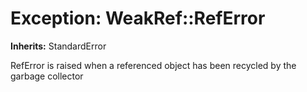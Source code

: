 # Exception: WeakRef::RefError
**Inherits:** StandardError
    

RefError is raised when a referenced object has been recycled by the garbage
collector




